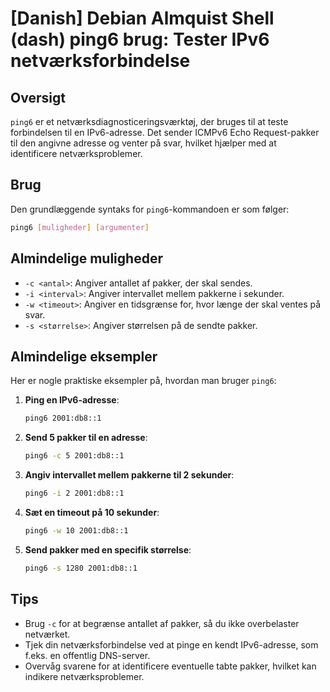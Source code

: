 # [Danish] Debian Almquist Shell (dash) ping6 brug: Tester IPv6 netværksforbindelse

## Oversigt
`ping6` er et netværksdiagnosticeringsværktøj, der bruges til at teste forbindelsen til en IPv6-adresse. Det sender ICMPv6 Echo Request-pakker til den angivne adresse og venter på svar, hvilket hjælper med at identificere netværksproblemer.

## Brug
Den grundlæggende syntaks for `ping6`-kommandoen er som følger:

```bash
ping6 [muligheder] [argumenter]
```

## Almindelige muligheder
- `-c <antal>`: Angiver antallet af pakker, der skal sendes.
- `-i <interval>`: Angiver intervallet mellem pakkerne i sekunder.
- `-w <timeout>`: Angiver en tidsgrænse for, hvor længe der skal ventes på svar.
- `-s <størrelse>`: Angiver størrelsen på de sendte pakker.

## Almindelige eksempler
Her er nogle praktiske eksempler på, hvordan man bruger `ping6`:

1. **Ping en IPv6-adresse**:
   ```bash
   ping6 2001:db8::1
   ```

2. **Send 5 pakker til en adresse**:
   ```bash
   ping6 -c 5 2001:db8::1
   ```

3. **Angiv intervallet mellem pakkerne til 2 sekunder**:
   ```bash
   ping6 -i 2 2001:db8::1
   ```

4. **Sæt en timeout på 10 sekunder**:
   ```bash
   ping6 -w 10 2001:db8::1
   ```

5. **Send pakker med en specifik størrelse**:
   ```bash
   ping6 -s 1280 2001:db8::1
   ```

## Tips
- Brug `-c` for at begrænse antallet af pakker, så du ikke overbelaster netværket.
- Tjek din netværksforbindelse ved at pinge en kendt IPv6-adresse, som f.eks. en offentlig DNS-server.
- Overvåg svarene for at identificere eventuelle tabte pakker, hvilket kan indikere netværksproblemer.